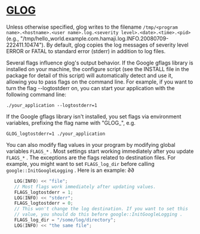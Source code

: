 # [GLOG](https://rpg.ifi.uzh.ch/docs/glog.html)

Unless otherwise specified, glog writes to the filename `/tmp/<program name>.<hostname>.<user name>.log.<severity level>.<date>.<time>.<pid>` (e.g., "/tmp/hello_world.example.com.hamaji.log.INFO.20080709-222411.10474"). By default, glog copies the log messages of severity level ERROR or FATAL to standard error (stderr) in addition to log files.

Several flags influence glog's output behavior. If the Google gflags library is installed on your machine, the configure script (see the INSTALL file in the package for detail of this script) will automatically detect and use it, allowing you to pass flags on the command line. For example, if you want to turn the flag --logtostderr on, you can start your application with the following command line:

   `./your_application --logtostderr=1`

If the Google gflags library isn't installed, you set flags via environment variables, prefixing the flag name with "GLOG_", e.g.

   `GLOG_logtostderr=1 ./your_application`

You can also modify flag values in your program by modifying global variables `FLAGS_*` . Most settings start working immediately after you update `FLAGS_*` . The exceptions are the flags related to destination files. For example, you might want to set `FLAGS_log_dir` before calling `google::InitGoogleLogging` . Here is an example:
∂∂
```c++
   LOG(INFO) << "file";
   // Most flags work immediately after updating values.
   FLAGS_logtostderr = 1;
   LOG(INFO) << "stderr";
   FLAGS_logtostderr = 0;
   // This won't change the log destination. If you want to set this
   // value, you should do this before google::InitGoogleLogging .
   FLAGS_log_dir = "/some/log/directory";
   LOG(INFO) << "the same file";
```

